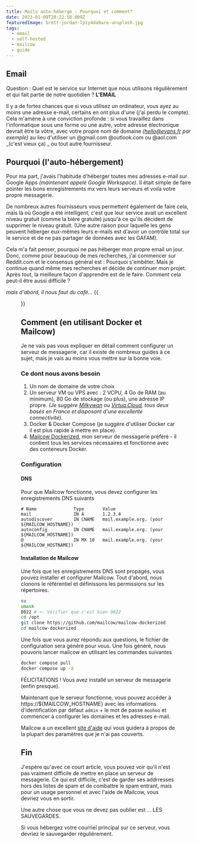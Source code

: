 ```yaml
---
title: Mails auto-hébergé - Pourquoi et comment?
date: 2023-01-09T20:22:58.009Z
featuredImage: brett-jordan-lpzy4da9aro-unsplash.jpg
tags:
  - email
  - self-hosted
  - mailcow
  - guide
---
```

## Email
Question : Quel est le service sur Internet que nous utilisons régulièrement et qui fait partie de notre quotidien ? **L'EMAIL**

Il y a de fortes chances que si vous utilisez un ordinateur, vous ayez au moins une adresse e-mail, certains en ont plus d'une (j'ai perdu le compte). Cela m'amène à une conviction profonde : si vous travaillez dans l'informatique sous une forme ou une autre, votre adresse électronique devrait être la vôtre, avec votre propre nom de domaine _(hello@evans.fr par exemple)_ au lieu d'utiliser un @gmail.com @outlook.com ou @aol.com _(c'est vieux ça) _ ou tout autre fournisseur.

## Pourquoi (l'auto-hébergement)
Pour ma part, j'avais l'habitude d'héberger toutes mes adresses e-mail sur Google Apps _(maintenant appelé Google Workspace)_. Il était simple de faire pointer les bons enregistrements mx vers leurs serveurs et voila votre propre messagerie.

De nombreux autres fournisseurs vous permettent également de faire cela, mais là où Google a été intelligent, c'est que leur service avait un excellent niveau gratuit (comme la bière gratuite) jusqu'à ce qu'ils décident de supprimer le niveau gratuit. (Une autre raison pour laquelle les gens peuvent héberger eux-mêmes leurs e-mails est d'avoir un contrôle total sur le service et de ne pas partager de données avec les GAFAM).

Cela m'a fait penser, pourquoi ne pas héberger mon propre email un jour. Donc, comme pour beaucoup de mes recherches, j'ai commencer sur Reddit.com et le consensus général est : Pourquoi s'embêter. Mais je continue quand même mes recherches et décide de continuer mon projet. Après tout, la meilleure façon d'apprendre est de le faire. Comment cela peut-il être aussi difficile ?

_mais d'abord, il nous faut du café..._
{{<figure src="/img/bbt-first-coffee.gif">}}

## Comment (en utilisant Docker et Mailcow)

Je ne vais pas vous expliquer en détail comment configurer un serveur de messagerie, car il existe de nombreux guides à ce sujet, mais je vais au moins vous mettre sur la bonne voie.

### Ce dont nous avons besoin

1. Un nom de domaine de votre choix
2. Un serveur VM ou VPS avec : 2 VCPU, 4 Go de RAM (au minimum), 80 Go de stockage (ou plus), une adresse IP propre. _(Je suggère [Milkywan](https://milkywan.fr/) ou [Virtua.Cloud](https://www.virtua.cloud/), tous deux basés en France et disposant d'une excellente connectivité)._
3. Docker & Docker Compose (je suggère d'utiliser Docker car il est plus rapide à mettre en place).
4. [Mailcow Dockerized](https://mailcow.email/), mon serveur de messagerie préféré - il contient tous les services nécessaires et fonctionne avec des conteneurs Docker.

### Configuration
#### DNS
Pour que Mailcow fonctionne, vous devez configurer les enregistrements DNS suivants

```
# Name              Type       Value
mail                IN A       1.2.3.4
autodiscover        IN CNAME   mail.example.org. (your ${MAILCOW_HOSTNAME})
autoconfig          IN CNAME   mail.example.org. (your ${MAILCOW_HOSTNAME})
@                   IN MX 10   mail.example.org. (your ${MAILCOW_HOSTNAME})
```

#### Installation de Mailcow

Une fois que les enregistrements DNS sont propagés, vous pouvez installer et configurer Mailcow.
Tout d'abord, nous clonons le référentiel et définissons les permissions sur les répertoires.
```bash
su
umask
0022 # <- Vérifier que c'est bien 0022
cd /opt
git clone https://github.com/mailcow/mailcow-dockerized
cd mailcow-dockerized
```
Une fois que vous aurez répondu aux questions, le fichier de configuration sera généré pour vous. Une fois généré, nous pouvons lancer mailcow en utilisant les commandes suivantes
```bash
docker compose pull
docker compose up -d
```
FÉLICITATIONS ! Vous avez installé un serveur de messagerie (enfin presque).

Maintenant que le serveur fonctionne, vous pouvez accéder à https://${MAILCOW_HOSTNAME} avec les informations d'identification par défaut ```admin``` + le mot de passe ```moohoo``` et commencer à configurer les domaines et les adresses e-mail.

Mailcow a un excellent [site d'aide](https://docs.mailcow.email/post_installation/firststeps-ssl/) qui vous guidera à propos de la plupart des paramètres que je n'ai pas couverts.

## Fin
J'espère qu'avec ce court article, vous pouvez voir qu'il n'est pas vraiment difficile de mettre en place un serveur de messagerie. Ce qui est difficile, c'est de garder ses addrresses hors des listes de spam et de combattre le spam entrant, mais pour un usage personnel et avec l'aide de Mailcow, vous devriez vous en sortir.

Une autre chose que vous ne devez pas oublier est ... LES SAUVEGARDES. 

Si vous hébergez votre courriel principal sur ce serveur, vous devriez le sauvegarder régulièrement.